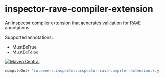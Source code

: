 inspector-rave-compiler-extension
========================================

An inspector compiler extension that generates validation for RAVE annotations.

Supported annotations:
- MustBeTrue
- MustBeFalse
 
[![Maven Central](https://img.shields.io/maven-central/v/io.sweers.inspector/inspector-rave-compiler-extension.svg)](https://mvnrepository.com/artifact/io.sweers.inspector/inspector-rave-compiler-extension)
```gradle
compileOnly 'io.sweers.inspector:inspector-rave-compiler-extension:x.y.z'
```
